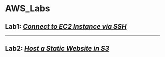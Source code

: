 # AWS_Labs

## Lab1: [***Connect to EC2 Instance via SSH***](https://github.com/bdgomey/AWS_Labs/blob/master/EC2/SSH_to_instance.md)
---
## Lab2: [***Host a Static Website in S3***](https://github.com/bdgomey/AWS_Labs/blob/master/S3/S3_demo.md)